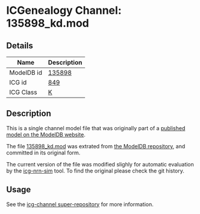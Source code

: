 # ICGenealogy Channel: 135898\_kd.mod

## Details

Name | Description
---- | -----------
ModelDB id | [135898](http://senselab.med.yale.edu/ModelDB/ShowModel.cshtml?model=135898)
ICG id | [849](http://icg.neurotheory.ox.ac.uk/channels/1/849)
ICG Class | [K](http://icg.neurotheory.ox.ac.uk/channels/1)

## Description

This is a single channel model file that was originally part of a [published model on the ModelDB website](http://senselab.med.yale.edu/ModelDB/ShowModel.cshtml?model=135898).


The file [135898\_kd.mod](135898_kd.mod) was extrated from [the ModelDB repository](http://senselab.med.yale.edu/ModelDB/ShowModel.cshtml?model=135898), and committed in its original form.

The current version of the file was modified slighly for automatic evaluation by the [icg-nrn-sim](https://github.com/icgenealogy/icg-nrn-sim) tool. To find the original please check the git history.


## Usage

See the [icg-channel super-repository](https://github.com/icgenealogy/icg-channels) for more information.